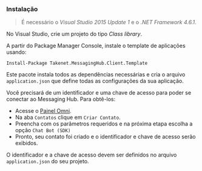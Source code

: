 ### Instalação

> É necessário o *Visual Studio 2015 Update 1* e o *.NET Framework 4.6.1*.

No Visual Studio, crie um projeto do tipo *Class library*.

A partir do Package Manager Console, instale o template de aplicações usando:

    Install-Package Takenet.MessagingHub.Client.Template


Este pacote instala todos as dependências necessárias e cria o arquivo `application.json` que define todas as configurações da sua aplicação.

Você precisará de um identificador e uma chave de acesso para poder se conectar ao Messaging Hub. Para obtê-los:
- Acesse o [Painel Omni](http://omni.messaginghub.io/portal).
- Na aba `Contatos` clique em `Criar Contato`.
- Preencha com os parâmetros requeridos e na próxima etapa escolha a opção `Chat Bot (SDK)`
- Pronto, seu contato foi criado e o identificador e chave de acesso serão exibidos.

O identificador e a chave de acesso devem ser definidos no arquivo `application.json` do seu projeto.
